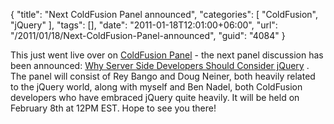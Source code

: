 {
	"title": "Next ColdFusion Panel announced",
	"categories": [
		"ColdFusion",
		"jQuery"
	],
	"tags": [],
	"date": "2011-01-18T12:01:00+06:00",
	"url": "/2011/01/18/Next-ColdFusion-Panel-announced",
	"guid": "4084"
}

This just went live over on <a href="http://www.cfpanel.com">ColdFusion Panel</a> - the next panel discussion has been announced: <a href="http://cfpanel.com/index.cfm/2011/1/18/Episode-6--Why-Server-Side-Developers-Should-Consider-jQuery">Why Server Side Developers Should Consider jQuery</a> . The panel will consist of Rey Bango and Doug Neiner, both heavily related to the jQuery world, along with myself and Ben Nadel, both ColdFusion developers who have embraced jQuery quite heavily. It will be held on February 8th at 12PM EST. Hope to see you there!